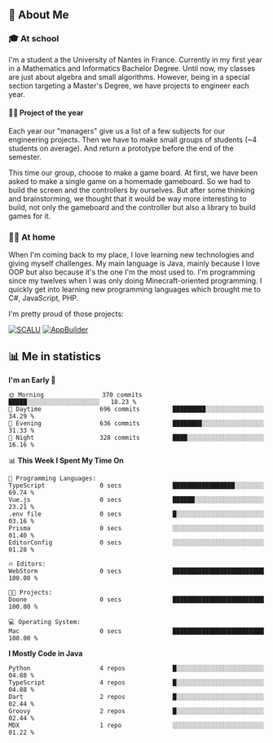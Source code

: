 ## 👀 About Me

### 🎓 At school

I'm a student a the University of Nantes in France. Currently in my first year in a Mathematics and Informatics Bachelor Degree. Until now, my classes are just about algebra and small algorithms. However, being in a special section targeting a Master's Degree, we have projects to engineer each year. 

#### 🔧🔬 Project of the year

Each year our "managers" give us a list of a few subjects for our engineering projects. Then we have to make small groups of students (~4 students on average). And return a prototype before the end of the semester.

This time our group, choose to make a game board. At first, we have been asked to make a single game on a homemade gameboard. So we had to build the screen and the controllers by ourselves. 
But after some thinking and brainstorming, we thought that it would be way more interesting to build, not only the gameboard and the controller but also a library to build games for it.

### 👨‍💻 At home

When I'm coming back to my place, I love learning new technologies and giving myself challenges. My main language is Java, mainly because I love OOP but also because it's the one I'm the most used to. I'm programming since my twelves when I was only doing Minecraft-oriented programming.  I quickly get into learning new programming languages which brought me to C#, JavaScript, PHP. 

I'm pretty proud of those projects:

[![SCALU](https://github-readme-stats.vercel.app/api/pin?username=renardfute&repo=SCALU)](https://github.com/renardfute/scalu)
[![AppBuilder](https://github-readme-stats.vercel.app/api/pin?username=pulsedev2&repo=AppBuilder)](https://github.com/pulsedev2/AppBuilder)

## 📊 Me in statistics
<!--START_SECTION:waka-->
**I'm an Early 🐤** 

```text
🌞 Morning                370 commits         █████░░░░░░░░░░░░░░░░░░░░   18.23 % 
🌆 Daytime                696 commits         █████████░░░░░░░░░░░░░░░░   34.29 % 
🌃 Evening                636 commits         ████████░░░░░░░░░░░░░░░░░   31.33 % 
🌙 Night                  328 commits         ████░░░░░░░░░░░░░░░░░░░░░   16.16 % 
```


📊 **This Week I Spent My Time On** 

```text
💬 Programming Languages: 
TypeScript               0 secs              █████████████████░░░░░░░░   69.74 % 
Vue.js                   0 secs              ██████░░░░░░░░░░░░░░░░░░░   23.21 % 
.env file                0 secs              █░░░░░░░░░░░░░░░░░░░░░░░░   03.16 % 
Prisma                   0 secs              ░░░░░░░░░░░░░░░░░░░░░░░░░   01.40 % 
EditorConfig             0 secs              ░░░░░░░░░░░░░░░░░░░░░░░░░   01.28 % 

🔥 Editors: 
WebStorm                 0 secs              █████████████████████████   100.00 % 

🐱‍💻 Projects: 
Doone                    0 secs              █████████████████████████   100.00 % 

💻 Operating System: 
Mac                      0 secs              █████████████████████████   100.00 % 
```

**I Mostly Code in Java** 

```text
Python                   4 repos             █░░░░░░░░░░░░░░░░░░░░░░░░   04.88 % 
TypeScript               4 repos             █░░░░░░░░░░░░░░░░░░░░░░░░   04.88 % 
Dart                     2 repos             █░░░░░░░░░░░░░░░░░░░░░░░░   02.44 % 
Groovy                   2 repos             █░░░░░░░░░░░░░░░░░░░░░░░░   02.44 % 
MDX                      1 repo              ░░░░░░░░░░░░░░░░░░░░░░░░░   01.22 % 
```




<!--END_SECTION:waka-->
